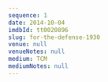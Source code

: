 ```yaml
---
sequence: 1
date: 2014-10-04
imdbId: tt0020896
slug: for-the-defense-1930
venue: null
venueNotes: null
medium: TCM
mediumNotes: null
---
```


